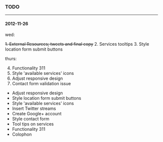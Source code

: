 ### TODO
- - -

#### 2012-11-26

wed:

<s>1. External Resources; tweets and final copy</s>
2. Services tooltips
3. Style location form submit buttons

thurs:

4. Functionality 311
5. Style 'available services' icons
6. Adjust responsive design
7. Contact form validation issue


- Adjust responsive design
- Style location form submit buttons
- Style 'available services' icons
- Insert Twitter streams
- Create Google+ account
- Style contact form
- Tool tips on services
- Functionality 311
- Colophon

